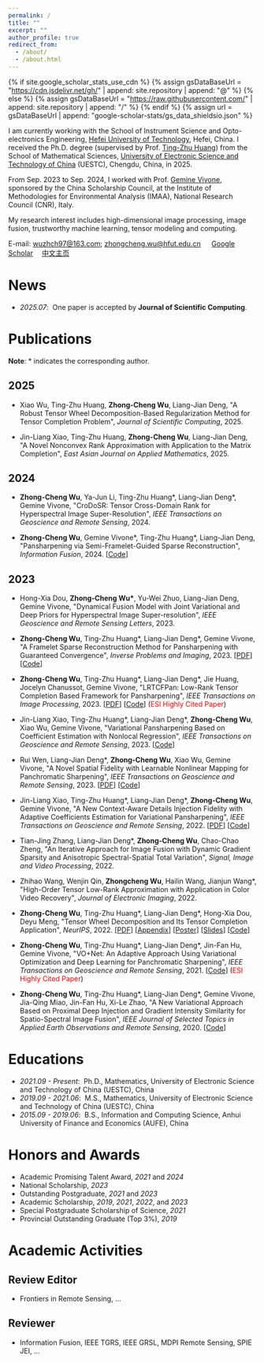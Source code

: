 ```yaml
---
permalink: /
title: ""
excerpt: ""
author_profile: true
redirect_from: 
  - /about/
  - /about.html
---
```


{% if site.google_scholar_stats_use_cdn %}
{% assign gsDataBaseUrl = "https://cdn.jsdelivr.net/gh/" | append: site.repository | append: "@" %}
{% else %}
{% assign gsDataBaseUrl = "https://raw.githubusercontent.com/" | append: site.repository | append: "/" %}
{% endif %}
{% assign url = gsDataBaseUrl | append: "google-scholar-stats/gs_data_shieldsio.json" %}

<span class='anchor' id='about-me'></span>


I am currently working with the School of Instrument Science and Opto-electronics Engineering, [Hefei University of Technology](https://www.hfut.edu.cn/), Hefei, China. I received the Ph.D. degree (supervised by Prof. [Ting-Zhu Huang](http://www.math.uestc.edu.cn/info/1081/2041.htm)) from the School of Mathematical Sciences, [University of Electronic Science and Technology of China](https://www.uestc.edu.cn/) (UESTC), Chengdu, China, in 2025.

From Sep. 2023 to Sep. 2024, I worked with Prof. [Gemine Vivone](https://sites.google.com/site/vivonegemine), sponsored by the China Scholarship Council, at the Institute of Methodologies for Environmental Analysis (IMAA), National Research Council (CNR), Italy.

My research interest includes high-dimensional image processing, image fusion, trustworthy machine learning, tensor modeling and computing.

E-mail: <wuzhch97@163.com>; <zhongcheng.wu@hfut.edu.cn> &emsp; [Google Scholar](https://scholar.google.com/citations?user=8bOvaUcAAAAJ)&emsp; [中文主页](https://yqkx.hfut.edu.cn/2017/0504/c14424a315322/page.htm)

# News 
- *2025.07*: &nbsp;One paper is accepted by <b>Journal of Scientific Computing</b>.

# Publications 
<b>Note</b>: \* indicates the corresponding author.

## 2025

- Xiao Wu, Ting-Zhu Huang, <b>Zhong-Cheng Wu</b>, Liang-Jian Deng, "A Robust Tensor Wheel Decomposition-Based Regularization Method for Tensor Completion Problem", *Journal of Scientific Computing*, 2025.

- Jin-Liang Xiao, Ting-Zhu Huang, <b>Zhong-Cheng Wu</b>, Liang-Jian Deng, "A Novel Nonconvex Rank Approximation with Application to the Matrix Completion", *East Asian Journal on Applied Mathematics*, 2025.

## 2024

- <b>Zhong-Cheng Wu</b>, Ya-Jun Li, Ting-Zhu Huang\*, Liang-Jian Deng\*, Gemine Vivone, "CroDoSR: Tensor Cross-Domain Rank for Hyperspectral Image Super-Resolution", *IEEE Transactions on Geoscience and Remote Sensing*, 2024.
  
- <b>Zhong-Cheng Wu</b>, Gemine Vivone\*, Ting-Zhu Huang\*, Liang-Jian Deng, "Pansharpening via Semi-Framelet-Guided Sparse Reconstruction", *Information Fusion*, 2024. [[Code](https://github.com/zhongchengwu/code_SemiFGSR)]

## 2023

- Hong-Xia Dou, <b>Zhong-Cheng Wu\*</b>, Yu-Wei Zhuo, Liang-Jian Deng, Gemine Vivone, "Dynamical Fusion Model with Joint Variational and Deep Priors for Hyperspectral Image Super-resolution", *IEEE Geoscience and Remote Sensing Letters*, 2023.

- <b>Zhong-Cheng Wu</b>, Ting-Zhu Huang\*, Liang-Jian Deng\*, Gemine Vivone, "A Framelet Sparse Reconstruction Method for Pansharpening with Guaranteed Convergence", *Inverse Problems and Imaging*, 2023. [[PDF](https://zhongchengwu.github.io/papers/ncfsrm_ipi2023.pdf)] [[Code](https://github.com/zhongchengwu/code_ncFSRM)]

- <b>Zhong-Cheng Wu</b>, Ting-Zhu Huang\*, Liang-Jian Deng\*, Jie Huang, Jocelyn Chanussot, Gemine Vivone, "LRTCFPan: Low-Rank Tensor Completion Based Framework for Pansharpening", *IEEE Transactions on Image Processing*, 2023. [[PDF](https://zhongchengwu.github.io/papers/lrtcfpan_tip2023.pdf)] [[Code](https://github.com/zhongchengwu/code_LRTCFPan)] (<span style="color:red">ESI Highly Cited Paper</span>)

- Jin-Liang Xiao, Ting-Zhu Huang\*, Liang-Jian Deng\*, <b>Zhong-Cheng Wu</b>, Xiao Wu, Gemine Vivone, "Variational Pansharpening Based on Coefficient Estimation with Nonlocal Regression", *IEEE Transactions on Geoscience and Remote Sensing*, 2023. [[Code](https://github.com/Jin-liangXiao/SFNLR)]

- Rui Wen, Liang-Jian Deng\*, <b>Zhong-Cheng Wu</b>, Xiao Wu,  Gemine Vivone, "A Novel Spatial Fidelity with Learnable Nonlinear Mapping for Panchromatic Sharpening", *IEEE Transactions on Geoscience and Remote Sensing*, 2023. [[PDF](https://liangjiandeng.github.io/papers/2023/wen-tgrs2023.pdf)] [[Code](https://github.com/liangjiandeng/-LNM-PS)]

- Jin-Liang Xiao, Ting-Zhu Huang\*, Liang-Jian Deng\*, <b>Zhong-Cheng Wu</b>, Gemine Vivone, "A New Context-Aware Details Injection Fidelity with Adaptive Coefficients Estimation for Variational Pansharpening", *IEEE Transactions on Geoscience and Remote Sensing*, 2022. [[PDF](https://liangjiandeng.github.io/papers/2022/xiao-tgrs2022.pdf)] [[Code](https://github.com/liangjiandeng/CDIF)]

- Tian-Jing Zhang, Liang-Jian Deng\*, <b>Zhong-Cheng Wu</b>, Chao-Chao Zheng, "An Iterative Approach for Image Fusion with Dynamic Gradient Sparsity and Anisotropic Spectral-Spatial Total Variation", *Signal, Image and Video Processing*, 2022.

- Zhihao Wang, Wenjin Qin, <b>Zhongcheng Wu</b>, Hailin Wang, Jianjun Wang\*, "High-Order Tensor Low-Rank Approximation with Application in Color Video Recovery", *Journal of Electronic Imaging*, 2022.

- <b>Zhong-Cheng Wu</b>, Ting-Zhu Huang\*, Liang-Jian Deng\*, Hong-Xia Dou, Deyu Meng, "Tensor Wheel Decomposition and Its Tensor Completion Application", *NeurIPS*, 2022. [[PDF](https://zhongchengwu.github.io/papers/neurips_2022.pdf)] [[Appendix](https://zhongchengwu.github.io/papers/neurips_2022_appendix.pdf)] [[Poster](https://zhongchengwu.github.io/papers/Poster_TWDec.pdf)] [[Slides](https://zhongchengwu.github.io/papers/Slides_TWDec.pdf)] [[Code](https://github.com/zhongchengwu/code_TWDec)]

- <b>Zhong-Cheng Wu</b>, Ting-Zhu Huang\*, Liang-Jian Deng\*, Jin-Fan Hu, Gemine Vivone, "VO+Net: An Adaptive Approach Using Variational Optimization and Deep Learning for Panchromatic Sharpening", *IEEE Transactions on Geoscience and Remote Sensing*, 2021. [[Code](https://liangjiandeng.github.io/Projects_Res/VOFF_2021tgrs.html)] (<span style="color:red">ESI Highly Cited Paper</span>)

- <b>Zhong-Cheng Wu</b>, Ting-Zhu Huang\*, Liang-Jian Deng\*, Gemine Vivone, Jia-Qing Miao, Jin-Fan Hu, Xi-Le Zhao, "A New Variational Approach Based on Proximal Deep Injection and Gradient Intensity Similarity for Spatio-Spectral Image Fusion", *IEEE Journal of Selected Topics in Applied Earth Observations and Remote Sensing*, 2020. [[Code](https://liangjiandeng.github.io/Projects_Res/DMPIF_2020jstars.html)]

# Educations
- *2021.09 - Present*: &nbsp;Ph.D., Mathematics, University of Electronic Science and Technology of China (UESTC), China
- *2019.09 - 2021.06*: &nbsp;M.S., Mathematics, University of Electronic Science and Technology of China (UESTC), China
- *2015.09 - 2019.06*: &nbsp;B.S., Information and Computing Science, Anhui University of Finance and Economics (AUFE), China

# Honors and Awards
- Academic Promising Talent Award, *2021* and *2024*
- National Scholarship, *2023*
- Outstanding Postgraduate, *2021* and *2023*
- Academic Scholarship, *2019*, *2021*, *2022*, and *2023*
- Special Postgraduate Scholarship of Science, *2021*
- Provincial Outstanding Graduate (Top 3%), *2019* 

# Academic Activities

## Review Editor
- Frontiers in Remote Sensing, ...

## Reviewer
- Information Fusion, IEEE TGRS, IEEE GRSL, MDPI Remote Sensing, SPIE JEI, ...
